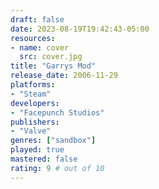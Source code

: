```yaml
---
draft: false
date: 2023-08-19T19:42:43-05:00
resources:
- name: cover
  src: cover.jpg
title: "Garrys Mod"
release_date: 2006-11-29
platforms:
- "Steam"
developers: 
- "Facepunch Studios"
publishers:
- "Valve"
genres: ["sandbox"]
played: true
mastered: false
rating: 9 # out of 10
---
```


